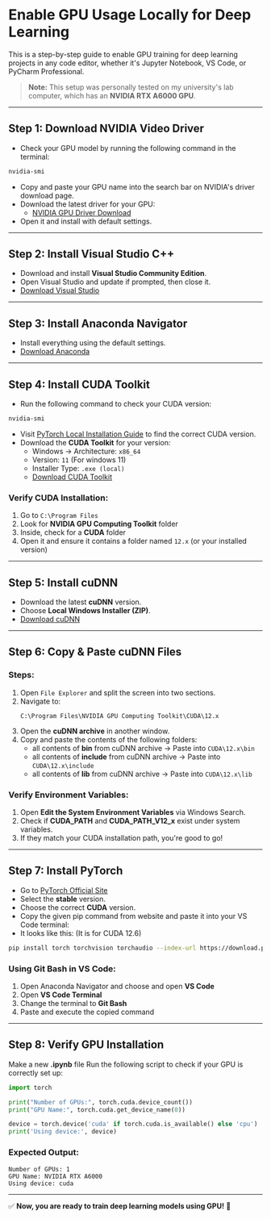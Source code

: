 # Enable GPU Usage Locally for Deep Learning

This is a step-by-step guide to enable GPU training for deep learning projects in any code editor, whether it's Jupyter Notebook, VS Code, or PyCharm Professional.

> **Note:** This setup was personally tested on my university's lab computer, which has an **NVIDIA RTX A6000 GPU**.

---

## Step 1: Download NVIDIA Video Driver  
- Check your GPU model by running the following command in the terminal:

```sh
nvidia-smi
```
- Copy and paste your GPU name into the search bar on NVIDIA's driver download page.
- Download the latest driver for your GPU:
  - [NVIDIA GPU Driver Download](https://www.nvidia.com/Download/index.aspx)
- Open it and install with default settings. 

---

## Step 2: Install Visual Studio C++  
- Download and install **Visual Studio Community Edition**.
- Open Visual Studio and update if prompted, then close it.
- [Download Visual Studio](https://visualstudio.microsoft.com/vs/community/)

---

## Step 3: Install Anaconda Navigator  
- Install everything using the default settings.
- [Download Anaconda](https://www.anaconda.com/download/success)

---

## Step 4: Install CUDA Toolkit  
- Run the following command to check your CUDA version:

```sh
nvidia-smi
```
- Visit [PyTorch Local Installation Guide](https://pytorch.org/get-started/locally/) to find the correct CUDA version.
- Download the **CUDA Toolkit** for your version:
  - Windows -> Architecture: `x86_64`
  - Version: `11` (For windows 11)
  - Installer Type: `.exe (local)`
  - [Download CUDA Toolkit](https://developer.nvidia.com/cuda-toolkit-archive)

### **Verify CUDA Installation:**
1. Go to `C:\Program Files`
2. Look for **NVIDIA GPU Computing Toolkit** folder
3. Inside, check for a **CUDA** folder
4. Open it and ensure it contains a folder named `12.x` (or your installed version)

---

## Step 5: Install cuDNN  
- Download the latest **cuDNN** version.
- Choose **Local Windows Installer (ZIP)**.
- [Download cuDNN](https://developer.nvidia.com/rdp/cudnn-archive)

---

## Step 6: Copy & Paste cuDNN Files  
### **Steps:**
1. Open `File Explorer` and split the screen into two sections.
2. Navigate to:
   ```
   C:\Program Files\NVIDIA GPU Computing Toolkit\CUDA\12.x
   ```
3. Open the **cuDNN archive** in another window.
4. Copy and paste the contents of the following folders:
   - all contents of **bin** from cuDNN archive  → Paste into `CUDA\12.x\bin`
   - all contents of **include** from cuDNN archive  → Paste into `CUDA\12.x\include`
   - all contents of **lib** from cuDNN archive  → Paste into `CUDA\12.x\lib`

### **Verify Environment Variables:**
1. Open **Edit the System Environment Variables** via Windows Search.
2. Check if **CUDA_PATH** and **CUDA_PATH_V12_x** exist under system variables.
3. If they match your CUDA installation path, you're good to go!

---

## Step 7: Install PyTorch  
- Go to [PyTorch Official Site](https://pytorch.org/get-started/locally/)
- Select the **stable** version.
- Choose the correct **CUDA** version.
- Copy the given pip command from website and paste it into your VS Code terminal:
- It looks like this: (It is for CUDA 12.6)

```sh
pip install torch torchvision torchaudio --index-url https://download.pytorch.org/whl/cu126
```

### **Using Git Bash in VS Code:**
1. Open Anaconda Navigator and choose and open **VS Code**
1. Open **VS Code Terminal**
2. Change the terminal to **Git Bash**
3. Paste and execute the copied command

---

## Step 8: Verify GPU Installation 
Make a new **.ipynb** file
Run the following script to check if your GPU is correctly set up:

```python
import torch

print("Number of GPUs:", torch.cuda.device_count())
print("GPU Name:", torch.cuda.get_device_name(0))

device = torch.device('cuda' if torch.cuda.is_available() else 'cpu')
print('Using device:', device)
```

### **Expected Output:**
```
Number of GPUs: 1
GPU Name: NVIDIA RTX A6000
Using device: cuda
```

---

✅ **Now, you are ready to train deep learning models using GPU!** 🚀
